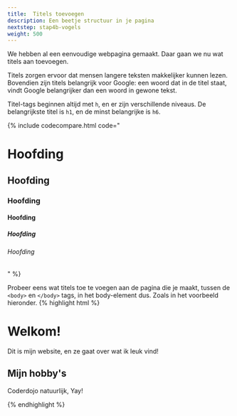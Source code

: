 ```yaml
---
title:  Titels toevoegen
description: Een beetje structuur in je pagina
nextstep: stap4b-vogels
weight: 500
---
```

We hebben al een eenvoudige webpagina gemaakt. Daar gaan we nu wat titels aan toevoegen.

Titels zorgen ervoor dat mensen langere teksten makkelijker kunnen lezen. Bovendien zijn titels belangrijk voor Google: een woord dat in de titel staat, vindt Google belangrijker dan een woord in gewone tekst.

Titel-tags beginnen altijd met `h`, en er zijn verschillende niveaus. De belangrijkste titel is `h1`, en de minst belangrijke is `h6`.

{% include codecompare.html code="<h1>Hoofding</h1>
<h2>Hoofding</h2>
<h3>Hoofding</h3>
<h4>Hoofding</h4>
<h5>Hoofding</h5>
<h6>Hoofding</h6>" %}

Probeer eens wat titels toe te voegen aan de pagina die je maakt, tussen de `<body>` en `</body>` tags, in het body-element dus. Zoals in het voorbeeld hieronder.
{% highlight html %}<!doctype html>
<html>
    <head>
    <title>Mijn allereerste webpagina</title>
    </head>
    <body>
        <h1>Welkom!</h1>
        <p>Dit is mijn website, en ze gaat over wat ik leuk vind!</p>
        <h2>Mijn hobby's</h2>
        <p>Coderdojo natuurlijk, Yay!</p>
    </body>
</html>{% endhighlight %}
